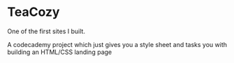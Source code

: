 # TeaCozy

One of the first sites I built.

A codecademy project which just gives you a style sheet and tasks you with building an HTML/CSS landing page

